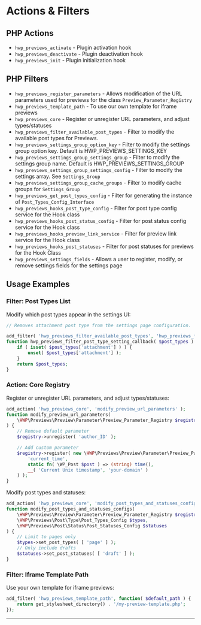 # Actions & Filters

## PHP Actions

- `hwp_previews_activate` - Plugin activation hook
- `hwp_previews_deactivate` - Plugin deactivation hook
- `hwp_previews_init` - Plugin initialization hook

## PHP Filters

- `hwp_previews_register_parameters` - Allows modification of the URL parameters used for previews for the class `Preview_Parameter_Registry`
- `hwp_previews_template_path` - To use our own template for iframe previews
- `hwp_previews_core` - Register or unregister URL parameters, and adjust types/statuses
- `hwp_previews_filter_available_post_types` - Filter to modify the available post types for Previews.
- `hwp_previews_settings_group_option_key` - Filter to modify the settings group option key. Default is HWP_PREVIEWS_SETTINGS_KEY
- `hwp_previews_settings_group_settings_group` - Filter to modify the settings group name. Default is HWP_PREVIEWS_SETTINGS_GROUP
- `hwp_previews_settings_group_settings_config` - Filter to modify the settings array. See `Settings_Group`
- `hwp_previews_settings_group_cache_groups` - Filter to modify cache groups for `Settings_Group`
- `hwp_previews_get_post_types_config` - Filter for generating the instance of `Post_Types_Config_Interface`
- `hwp_previews_hooks_post_type_config` - Filter for post type config service for the Hook class
- `hwp_previews_hooks_post_status_config` - Filter for post status config service for the Hook class
- `hwp_previews_hooks_preview_link_service` - Filter for preview link service for the Hook class
- `hwp_previews_hooks_post_statuses` - Filter for post statuses for previews for the Hook Class
- `hwp_previews_settings_fields` - Allows a user to register, modify, or remove settings fields for the settings page

## Usage Examples

### Filter: Post Types List

Modify which post types appear in the settings UI:

```php
// Removes attachment post type from the settings page configuration.

add_filter( 'hwp_previews_filter_available_post_types', 'hwp_previews_filter_post_type_setting_callback' );
function hwp_previews_filter_post_type_setting_callback( $post_types ) {
    if ( isset( $post_types['attachment'] ) ) {
        unset( $post_types['attachment'] );
    }
    return $post_types;
}
```

### Action: Core Registry

Register or unregister URL parameters, and adjust types/statuses:

```php
add_action( 'hwp_previews_core', 'modify_preview_url_parameters' );
function modify_preview_url_parameters( 
    \HWP\Previews\Preview\Parameter\Preview_Parameter_Registry $registry
) {
    // Remove default parameter
    $registry->unregister( 'author_ID' );

    // Add custom parameter
    $registry->register( new \HWP\Previews\Preview\Parameter\Preview_Parameter(
        'current_time',
        static fn( \WP_Post $post ) => (string) time(),
        __( 'Current Unix timestamp', 'your-domain' )
    ) );
}
```

Modify post types and statuses:

```php
add_action( 'hwp_previews_core', 'modify_post_types_and_statuses_configs', 10, 3 );
function modify_post_types_and_statuses_configs(
    \HWP\Previews\Preview\Parameter\Preview_Parameter_Registry $registry,
    \HWP\Previews\Post\Type\Post_Types_Config $types,
    \HWP\Previews\Post\Status\Post_Statuses_Config $statuses
) {
    // Limit to pages only
    $types->set_post_types( [ 'page' ] );
    // Only include drafts
    $statuses->set_post_statuses( [ 'draft' ] );
}
```

### Filter: Iframe Template Path

Use your own template for iframe previews:

```php
add_filter( 'hwp_previews_template_path', function( $default_path ) {
    return get_stylesheet_directory() . '/my-preview-template.php';
});
```

---
